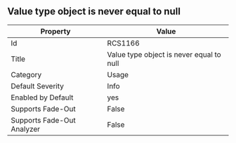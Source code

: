 ## Value type object is never equal to null

Property | Value
--- | --- 
Id | RCS1166
Title | Value type object is never equal to null
Category | Usage
Default Severity | Info
Enabled by Default | yes
Supports Fade-Out | False
Supports Fade-Out Analyzer | False
